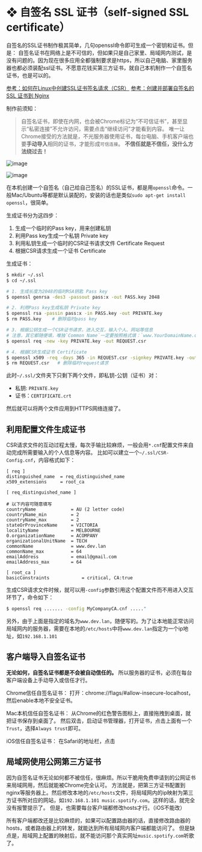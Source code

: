# ❖ 自签名 SSL 证书（self-signed SSL certificate）

自签名的SSL证书制作极其简单，几句openssl命令即可生成一个密钥和证书。但是：
自签名证书在网络上是不可信的，但如果只是自己家里、局域网内测试，是没有问题的。因为现在很多应用全都强制要求是https，所以自己电脑、家里服务器也都必须装配ssl证书。不愿意花钱买第三方证书，就自己本机制作一个自签名证书，也是可以的。

[参考：如何在Linux中创建SSL证书签名请求（CSR）](https://www.howtoing.com/simple-steps-to-generate-csr-on-centos)
[参考：创建并部署自签名的 SSL 证书到 Nginx](https://hinine.com/create-and-deploy-a-self-signed-ssl-certificate-to-nginx/)

制作前须知：
> 自签名证书，即使在内网，也会被Chrome标记为“不可信证书”，甚至显示“私密连接”不允许访问，需要点击“继续访问”才能看到内容。
唯一让Chrome接受的方法就是，不光服务器使用证书，每台电脑、手机客户端也要**手动导入**相同的证书，才能形成`可信连接`。
**不信任就是不信任，没什么方法绕过去！**

![image](https://user-images.githubusercontent.com/14041622/48253779-1de09780-e443-11e8-9588-cd97f7c79504.png)

![image](https://user-images.githubusercontent.com/14041622/48254373-d65b0b00-e444-11e8-8481-e10c5b0be335.png)


在本机创建一个自签名（自己给自己签名）的SSL证书，都是用`openssl`命令。一般Mac/Ubuntu等都是默认装配的，安装的话也是类似`sudo apt-get install openssl`，很简单。

生成证书分为这四步：
1. 生成一个临时的Pass key，用来创建私钥
2. 利用Pass key生成一个私钥 Private key
3. 利用私钥生成一个临时的CSR证书请求文件 Certificate Request
4. 根据CSR请求生成一个证书 Certificate

生成证书：
```sh
$ mkdir ~/.ssl
$ cd ~/.ssl

# 1. 生成长度为2048的临时RSA钥匙 Pass key
$ openssl genrsa -des3 -passout pass:x -out PASS.key 2048

# 2. 利用Pass key生成私钥 Private key
$ openssl rsa -passin pass:x -in PASS.key -out PRIVATE.key
$ rm PASS.key    # 删除临时pass key

# 3. 根据公钥生成一个CSR证书请求，进入交互，输入个人、网站等信息
# 注意，其它都随便填，唯独`Common Name`一定要按照格式填：`www.YourDomainName.com`
$ openssl req -new -key PRIVATE.key -out REQUEST.csr

# 4. 根据CSR生成证书 Certificate
$ openssl x509 -req -days 365 -in REQUEST.csr -signkey PRIVATE.key -out ~/.ssl/CERTIFICATE.crt
$ rm REQUEST.csr   # 删除临时request请求
```
此时`~/.ssl/`文件夹下只剩下两个文件，即私钥-公钥（证书）对：
- 私钥: `PRIVATE.key`
- 证书：`CERTIFICATE.crt`

然后就可以将两个文件应用到HTTPS网络连接了。

## 利用配置文件生成证书
CSR请求文件的互动过程太慢，每次手输比较麻烦，一般会用`*.cnf`配置文件来自动完成所需要输入的个人信息等内容。
比如可以建立一个`~/.ssl/CSR-Config.cnf`，内容格式如下：
```
[ req ]
distinguished_name  = req_distinguished_name
x509_extensions     = root_ca

[ req_distinguished_name ]

# 以下内容可随意填写
countryName             = AU (2 letter code)
countryName_min         = 2
countryName_max         = 2
stateOrProvinceName     = VICTORIA
localityName            = MELBOURNE
0.organizationName      = ACOMPANY
organizationalUnitName  = TECH 
commonName              = www.dev.lan
commonName_max          = 64
emailAddress            = email@gmail.com 
emailAddress_max        = 64

[ root_ca ]
basicConstraints            = critical, CA:true
```
生成CSR请求文件时候，就可以用`-config`参数引用这个配置文件而不用进入交互环节了，命令如下：
```sh
$ openssl req ....... -config MyCompanyCA.cnf ....."
```

另外，由于上面是指定的域名为`www.dev.lan`，随便写的。为了让本地能正常访问局域网内的服务器，需要在本地的`/etc/hosts`中将`www.dev.lan`指定为一个ip地址，如`192.168.1.101`

## 客户端导入自签名证书

**无论如何，自签名证书都是不会被自动信任的。**
所以服务器的证书，必须在每台客户端设备上手动导入或信任才行。

Chrome信任自签名证书：
打开：chrome://flags/#allow-insecure-localhost，然后enable本地不安全证书。

Mac本机信任自签名证书：
从Chrome的红色警告图标上，直接拖拽到桌面，就把证书保存到桌面了。
然后双击，启动证书管理器，打开证书，点击上面有一个`Trust`，选择`Always trust`即可。

iOS信任自签名证书：
在Safari的地址栏，点击


## 局域网使用公网第三方证书

因为自签名证书无论如何都不被信任，很麻烦。所以干脆用免费申请到的公网证书来局域网用，然后就能被Chrome完全认可。
方法就是，把第三方证书配置到nginx等服务器上。然后修改本地的`/etc/hosts`文件，将局域网内的ip映射为第三方证书所对应的网站，如`192.168.1.101 music.spotify.com`。这样的话，就完全没有报警提示了。
但是，也需要每台客户端都修改hosts才行。（iOS不能改）

所有客户端都改还是比较麻烦的，如果可以配置路由器的话，直接修改路由器的hosts，或者路由器上的转发，就能达到所有局域网内客户端都能访问了。
但是缺点是，局域网上配置的映射后，就不能访问那个真实网址`music.spotify.com`听歌了。